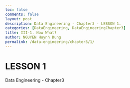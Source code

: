 ```yaml
---
toc: false
comments: false
layout: post
description: Data Engineering - Chapter3 - LESSON 1.
categories: [DataEngineering, DataEngineeringChapter3]
title: III-1. Now What?
author: NGUYEN Huynh Dung
permalink: /data-engineering/chapter3/1/
---
```


# LESSON 1
Data Engineering - Chapter3 



